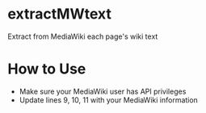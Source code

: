 # extractMWtext

Extract from MediaWiki each page's wiki text

# How to Use

  * Make sure your MediaWiki user has API privileges 
  * Update lines 9, 10, 11 with your MediaWiki information
